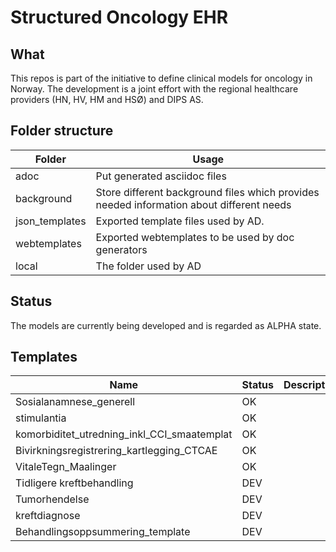 # Structured Oncology EHR

## What

This repos is part of the initiative to define clinical models for oncology in Norway. The development is a joint effort with the regional healthcare providers (HN, HV, HM and HSØ) and DIPS AS.



## Folder structure

| Folder         | Usage                                                                                    |
| -------------- | ---------------------------------------------------------------------------------------- |
| adoc           | Put generated asciidoc files                                                             |
| background     | Store different background files which provides needed information about different needs |
| json_templates | Exported template files used by AD.                                                      |
| webtemplates   | Exported webtemplates to be used by doc generators                                       |
| local          | The folder used by AD                                                                    |

## Status

The models are currently being developed and is regarded as ALPHA state.

## Templates

| Name                                        | Status | Description |
| ------------------------------------------- | ------ | ----------- |
| Sosialanamnese_generell                     | OK     |             |
| stimulantia                                 | OK     |             |
| komorbiditet_utredning_inkl_CCI_smaatemplat | OK     |             |
| Bivirkningsregistrering_kartlegging_CTCAE   | OK     |             |
| VitaleTegn_Maalinger                        | OK     |             |
| Tidligere kreftbehandling                   | DEV    |             |
| Tumorhendelse                               | DEV    |             |
| kreftdiagnose                               | DEV    |             |
| Behandlingsoppsummering_template            | DEV    |             |

